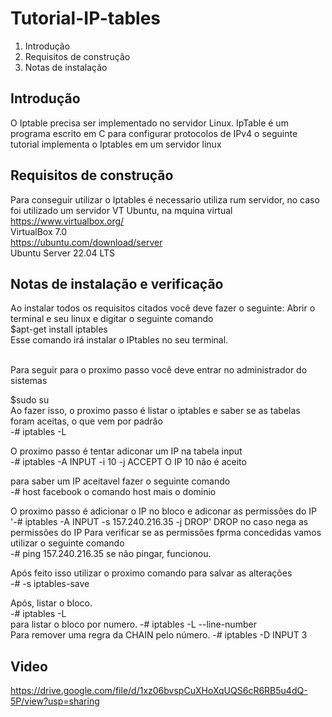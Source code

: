 # Tutorial-IP-tables
1. Introdução
2. Requisitos de construção 
3. Notas de instalação


Introdução
-----------
O Iptable precisa ser implementado no servidor Linux. IpTable é um programa escrito em C para configurar protocolos de IPv4
o seguinte tutorial implementa o Iptables em um servidor linux


Requisitos de construção
-------------
Para conseguir utilizar o Iptables é necessario utiliza rum servidor, no caso foi utilizado um servidor VT Ubuntu, na mquina virtual 
</br>
https://www.virtualbox.org/
</br>
VirtualBox 7.0
</br>
https://ubuntu.com/download/server
</br>
Ubuntu Server 22.04 LTS 



Notas de instalação e verificação
-------------
Ao instalar todos os requisitos citados você deve fazer o seguinte:
Abrir o terminal e seu linux e digitar o seguinte comando 
</br>
$apt-get install iptables
</br>
Esse comando irá instalar o IPtables no seu terminal.

</br>
Para seguir para o proximo passo você deve entrar no administrador do sistemas 
</br>

$sudo su
</br>
Ao fazer isso, o proximo passo é listar o iptables e saber se as tabelas foram aceitas, o que vem por padrão
</br>
-# iptables -L

O proximo passo é tentar adiconar um IP na tabela input
</br>
-# iptables -A INPUT -i 10 -j ACCEPT
O IP 10 não é aceito 


 para saber um IP aceitavel fazer o seguinte comando
 </br>
-# host facebook
o comando host mais o dominio

O proximo passo é adicionar o IP no bloco e adiconar as permissões do IP
'-# iptables -A INPUT -s 157.240.216.35 -j DROP'
DROP no caso nega as permissões do IP 
Para verificar se as permissões fprma concedidas vamos utilizar o seguinte comando
</br>
-# ping 157.240.216.35
se não pingar, funcionou. 

Após feito isso utilizar o proximo comando para salvar as alterações 
</br>
-# -s iptables-save

Após, listar o bloco.
</br>
-# iptables -L
</br>
para listar o bloco por numero.
-# iptables -L --line-number
</br>
Para remover uma regra da CHAIN pelo número.
-# iptables -D INPUT 3 

Video
-------------
https://drive.google.com/file/d/1xz06bvspCuXHoXqUQS6cR6RB5u4dQ-5P/view?usp=sharing



